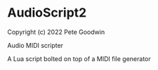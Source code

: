 # AudioScript2

Copyright (c) 2022 Pete Goodwin

Audio MIDI scripter

A Lua script bolted on top of a MIDI file generator
